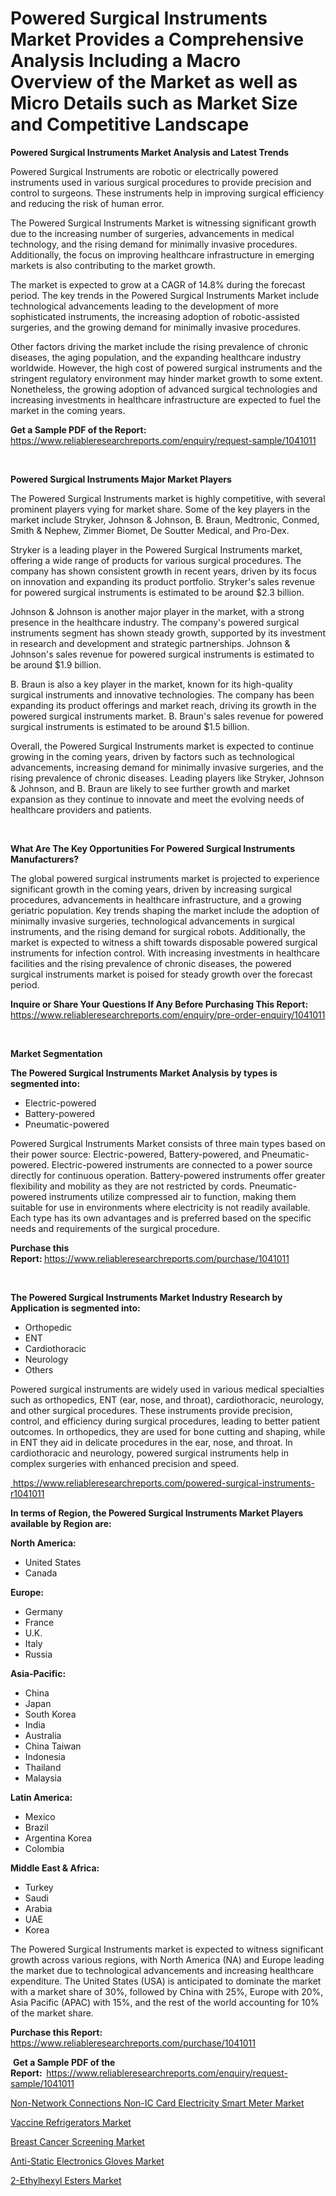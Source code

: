 <p><h1>Powered Surgical Instruments Market Provides a Comprehensive Analysis Including a Macro Overview of the Market as well as Micro Details such as Market Size and Competitive Landscape</h1></p><p><strong>Powered Surgical Instruments Market Analysis and Latest Trends</strong></p>
<p><p>Powered Surgical Instruments are robotic or electrically powered instruments used in various surgical procedures to provide precision and control to surgeons. These instruments help in improving surgical efficiency and reducing the risk of human error.</p><p>The Powered Surgical Instruments Market is witnessing significant growth due to the increasing number of surgeries, advancements in medical technology, and the rising demand for minimally invasive procedures. Additionally, the focus on improving healthcare infrastructure in emerging markets is also contributing to the market growth.</p><p>The market is expected to grow at a CAGR of 14.8% during the forecast period. The key trends in the Powered Surgical Instruments Market include technological advancements leading to the development of more sophisticated instruments, the increasing adoption of robotic-assisted surgeries, and the growing demand for minimally invasive procedures.</p><p>Other factors driving the market include the rising prevalence of chronic diseases, the aging population, and the expanding healthcare industry worldwide. However, the high cost of powered surgical instruments and the stringent regulatory environment may hinder market growth to some extent. Nonetheless, the growing adoption of advanced surgical technologies and increasing investments in healthcare infrastructure are expected to fuel the market in the coming years.</p></p>
<p><strong>Get a Sample PDF of the Report:&nbsp;</strong> <a href="https://www.reliableresearchreports.com/enquiry/request-sample/1041011">https://www.reliableresearchreports.com/enquiry/request-sample/1041011</a></p>
<p>&nbsp;</p>
<p><strong>Powered Surgical Instruments Major Market Players</strong></p>
<p><p>The Powered Surgical Instruments market is highly competitive, with several prominent players vying for market share. Some of the key players in the market include Stryker, Johnson & Johnson, B. Braun, Medtronic, Conmed, Smith & Nephew, Zimmer Biomet, De Soutter Medical, and Pro-Dex.</p><p>Stryker is a leading player in the Powered Surgical Instruments market, offering a wide range of products for various surgical procedures. The company has shown consistent growth in recent years, driven by its focus on innovation and expanding its product portfolio. Stryker's sales revenue for powered surgical instruments is estimated to be around $2.3 billion.</p><p>Johnson & Johnson is another major player in the market, with a strong presence in the healthcare industry. The company's powered surgical instruments segment has shown steady growth, supported by its investment in research and development and strategic partnerships. Johnson & Johnson's sales revenue for powered surgical instruments is estimated to be around $1.9 billion.</p><p>B. Braun is also a key player in the market, known for its high-quality surgical instruments and innovative technologies. The company has been expanding its product offerings and market reach, driving its growth in the powered surgical instruments market. B. Braun's sales revenue for powered surgical instruments is estimated to be around $1.5 billion.</p><p>Overall, the Powered Surgical Instruments market is expected to continue growing in the coming years, driven by factors such as technological advancements, increasing demand for minimally invasive surgeries, and the rising prevalence of chronic diseases. Leading players like Stryker, Johnson & Johnson, and B. Braun are likely to see further growth and market expansion as they continue to innovate and meet the evolving needs of healthcare providers and patients.</p></p>
<p>&nbsp;</p>
<p><strong>What Are The Key Opportunities For Powered Surgical Instruments Manufacturers?</strong></p>
<p><p>The global powered surgical instruments market is projected to experience significant growth in the coming years, driven by increasing surgical procedures, advancements in healthcare infrastructure, and a growing geriatric population. Key trends shaping the market include the adoption of minimally invasive surgeries, technological advancements in surgical instruments, and the rising demand for surgical robots. Additionally, the market is expected to witness a shift towards disposable powered surgical instruments for infection control. With increasing investments in healthcare facilities and the rising prevalence of chronic diseases, the powered surgical instruments market is poised for steady growth over the forecast period.</p></p>
<p><strong>Inquire or Share Your Questions If Any Before Purchasing This Report:</strong> <a href="https://www.reliableresearchreports.com/enquiry/pre-order-enquiry/1041011">https://www.reliableresearchreports.com/enquiry/pre-order-enquiry/1041011</a></p>
<p>&nbsp;</p>
<p><strong>Market Segmentation</strong></p>
<p><strong>The Powered Surgical Instruments Market Analysis by types is segmented into:</strong></p>
<p><ul><li>Electric-powered</li><li>Battery-powered</li><li>Pneumatic-powered</li></ul></p>
<p><p>Powered Surgical Instruments Market consists of three main types based on their power source: Electric-powered, Battery-powered, and Pneumatic-powered. Electric-powered instruments are connected to a power source directly for continuous operation. Battery-powered instruments offer greater flexibility and mobility as they are not restricted by cords. Pneumatic-powered instruments utilize compressed air to function, making them suitable for use in environments where electricity is not readily available. Each type has its own advantages and is preferred based on the specific needs and requirements of the surgical procedure.</p></p>
<p><strong>Purchase this Report:&nbsp;</strong><a href="https://www.reliableresearchreports.com/purchase/1041011">https://www.reliableresearchreports.com/purchase/1041011</a></p>
<p>&nbsp;</p>
<p><strong>The Powered Surgical Instruments Market Industry Research by Application is segmented into:</strong></p>
<p><ul><li>Orthopedic</li><li>ENT</li><li>Cardiothoracic</li><li>Neurology</li><li>Others</li></ul></p>
<p><p>Powered surgical instruments are widely used in various medical specialties such as orthopedics, ENT (ear, nose, and throat), cardiothoracic, neurology, and other surgical procedures. These instruments provide precision, control, and efficiency during surgical procedures, leading to better patient outcomes. In orthopedics, they are used for bone cutting and shaping, while in ENT they aid in delicate procedures in the ear, nose, and throat. In cardiothoracic and neurology, powered surgical instruments help in complex surgeries with enhanced precision and speed.</p></p>
<p><a href="https://www.reliableresearchreports.com/powered-surgical-instruments-r1041011">&nbsp;https://www.reliableresearchreports.com/powered-surgical-instruments-r1041011</a></p>
<p><strong>In terms of Region, the Powered Surgical Instruments Market Players available by Region are:</strong></p>
<p>
    <p> <strong> North America: </strong>
        <ul>
            <li>United States</li>
            <li>Canada</li>
        </ul>
        </p> 
    <p> <strong> Europe: </strong>
        <ul>
            <li>Germany</li>
            <li>France</li>
            <li>U.K.</li>
            <li>Italy</li>
            <li>Russia</li>
        </ul>
        </p> 
    <p> <strong> Asia-Pacific: </strong>
        <ul>
            <li>China</li>
            <li>Japan</li>
            <li>South Korea</li>
            <li>India</li>
            <li>Australia</li>
            <li>China Taiwan</li>
            <li>Indonesia</li>
            <li>Thailand</li>
            <li>Malaysia</li>
        </ul>
        </p> 
    <p> <strong> Latin America: </strong>
        <ul>
            <li>Mexico</li>
            <li>Brazil</li>
            <li>Argentina Korea</li>
            <li>Colombia</li>
        </ul>
        </p> 
    <p> <strong> Middle East & Africa: </strong>
        <ul>
            <li>Turkey</li>
            <li>Saudi</li>
            <li>Arabia</li>
            <li>UAE</li>
            <li>Korea</li>
        </ul>
    </p>
    </p>
<p><p>The Powered Surgical Instruments market is expected to witness significant growth across various regions, with North America (NA) and Europe leading the market due to technological advancements and increasing healthcare expenditure. The United States (USA) is anticipated to dominate the market with a market share of 30%, followed by China with 25%, Europe with 20%, Asia Pacific (APAC) with 15%, and the rest of the world accounting for 10% of the market share.</p></p>
<p><strong>Purchase this Report: </strong><a href="https://www.reliableresearchreports.com/purchase/1041011">https://www.reliableresearchreports.com/purchase/1041011</a></p>
<p>&nbsp;<strong>Get a Sample PDF of the Report:&nbsp;&nbsp;</strong><a href="https://www.reliableresearchreports.com/enquiry/request-sample/1041011">https://www.reliableresearchreports.com/enquiry/request-sample/1041011</a></p>
<p><strong></strong></p>
<p><p><a href="https://www.linkedin.com/pulse/analyzing-non-network-connections-non-ic-card-electricity-jgyue?trackingId=xLHUhfKgJsmWF6YLqvZw0g%3D%3D">Non-Network Connections Non-IC Card Electricity Smart Meter Market</a></p><p><a href="https://github.com/guneycigdem35/Market-Research-Report-List-3/blob/main/vaccine-refrigerators-market.md">Vaccine Refrigerators Market</a></p><p><a href="https://github.com/Paul14Anderson63/Market-Research-Report-List-4/blob/main/breast-cancer-screening-market.md">Breast Cancer Screening Market</a></p><p><a href="https://www.linkedin.com/pulse/analyzing-anti-static-electronics-gloves-market-global-industry-apz2e?trackingId=eOFn%2FbHETT33pfTRm4BTGA%3D%3D">Anti-Static Electronics Gloves Market</a></p><p><a href="https://issuu.com/reportprime-2/docs/2-ethylhexyl-esters-market-size-2030.pptx">2-Ethylhexyl Esters Market</a></p></p>